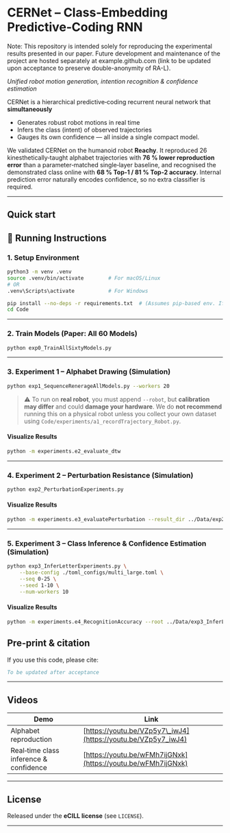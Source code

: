 # CERNet – Class‑Embedding Predictive‑Coding RNN

Note: This repository is intended solely for reproducing the experimental results presented in our paper.
Future development and maintenance of the project are hosted separately at example.github.com (link to be updated upon acceptance to preserve double-anonymity of RA-L).

*Unified robot motion generation, intention recognition & confidence estimation*

CERNet is a hierarchical predictive‑coding recurrent neural network that **simultaneously**

* Generates robust robot motions in real time
* Infers the class (intent) of observed trajectories
* Gauges its own confidence — all inside a single compact model.

We validated CERNet on the humanoid robot **Reachy**. It reproduced 26 kinesthetically‑taught alphabet trajectories with **76 % lower reproduction error** than a parameter‑matched single‑layer baseline, and recognised the demonstrated class online with **68 % Top‑1 / 81 % Top‑2 accuracy**. Internal prediction error naturally encodes confidence, so no extra classifier is required.

---

## Quick start

## 🚀 Running Instructions

### 1. Setup Environment

```bash
python3 -m venv .venv
source .venv/bin/activate        # For macOS/Linux
# OR
.venv\Scripts\activate           # For Windows

pip install --no-deps -r requirements.txt  # (Assumes pip-based env. If using conda, adapt accordingly.)
cd Code
```

---

### 2. Train Models (Paper: All 60 Models)

```bash
python exp0_TrainAllSixtyModels.py
```

---

### 3. Experiment 1 – Alphabet Drawing (Simulation)

```bash
python exp1_SequenceRenerageAllModels.py --workers 20
```

> ⚠️ To run on **real robot**, you must append `--robot`, but **calibration may differ** and could **damage your hardware**. We do **not recommend** running this on a physical robot unless you collect your own dataset using `Code/experiments/a1_recordTrajectory_Robot.py`.

#### Visualize Results

```bash
python -m experiments.e2_evaluate_dtw
```

---

### 4. Experiment 2 – Perturbation Resistance (Simulation)

```bash
python exp2_PerturbationExperiments.py
```

#### Visualize Results

```bash
python -m experiments.e3_evaluatePerturbation --result_dir ../Data/exp2_Perturbation
```

---

### 5. Experiment 3 – Class Inference & Confidence Estimation (Simulation)

```bash
python exp3_InferLetterExperiments.py \
    --base-config ./toml_configs/multi_large.toml \
    --seq 0-25 \
    --seed 1-10 \
    --num-workers 10
```

#### Visualize Results

```bash
python -m experiments.e4_RecognitionAccuracy --root ../Data/exp3_InferLetter
```

## Pre‑print & citation

If you use this code, please cite:

```bibtex
To be updated after acceptance
```

---

## Videos

| Demo                                   | Link                                                          |
| -------------------------------------- | ------------------------------------------------------------- |
| Alphabet reproduction                  | [https://youtu.be/VZp5y7\_iwJ4](https://youtu.be/VZp5y7_iwJ4) |
| Real‑time class inference & confidence | [https://youtu.be/wFMh7ijGNxk](https://youtu.be/wFMh7ijGNxk)  |

---

## License

Released under the **eCILL license** (see `LICENSE`).

---
